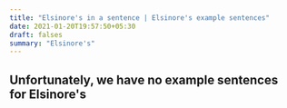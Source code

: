 ```yaml
---
title: "Elsinore's in a sentence | Elsinore's example sentences"
date: 2021-01-20T19:57:50+05:30
draft: falses
summary: "Elsinore's"
---
```

## Unfortunately, we have no example sentences for Elsinore's                 
